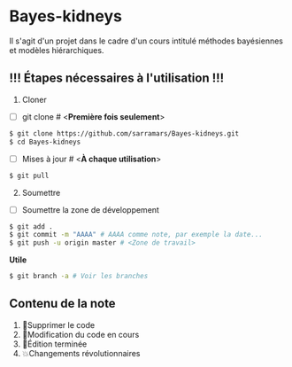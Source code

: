 # Bayes-kidneys

Il s'agit d'un projet dans le cadre d'un cours intitulé méthodes bayésiennes et modèles hiérarchiques.

## !!! Étapes nécessaires à l'utilisation !!! 

1. Cloner
  - [ ] git clone # <**Première fois seulement**>
  ```bash
  $ git clone https://github.com/sarramars/Bayes-kidneys.git
  $ cd Bayes-kidneys
  ```
  - [ ] Mises à jour # <**À chaque utilisation**>
  ```bash
  $ git pull
  ```
  
2. Soumettre
  - [ ] Soumettre la zone de développement
  ```bash
  $ git add .
  $ git commit -m "AAAA" # AAAA comme note, par exemple la date...
  $ git push -u origin master # <Zone de travail>
  ```

  **Utile**
   ```bash
  $ git branch -a # Voir les branches
  ```
  
  ## Contenu de la note
  1. :racehorse:Supprimer le code
  2. :construction:Modification du code en cours
  3. :tada:Édition terminée
  4. :boom:Changements révolutionnaires

